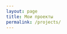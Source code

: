 ```yaml
---
layout: page
title: Мои проекты
permalink: /projects/
---
```


<div>
    <div class="github-widget" data-repo="mgrachev/dotenv-linter"></div>
    <div class="github-widget" data-repo="mgrachev/gastly"></div>
    <div class="github-widget" data-repo="mgrachev/mina-hanami"></div>
    <div class="github-widget" data-repo="mgrachev/capistrano-hanami"></div>
    <div class="github-widget" data-repo="reviewdog/action-rubocop"></div>
    <div class="github-widget" data-repo="mgrachev/brevity"></div>
</div>
